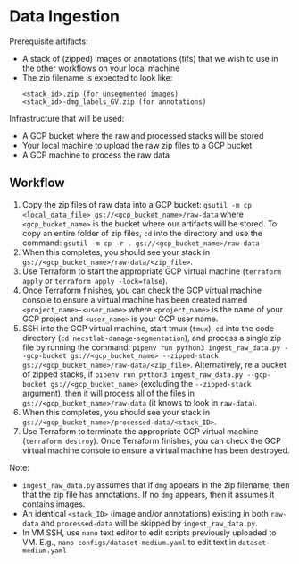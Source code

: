 # Data Ingestion

Prerequisite artifacts:
* A stack of (zipped) images or annotations (tifs) that we wish to use in the other workflows on your local machine
* The zip filename is expected to look like:
    ``` 
    <stack_id>.zip (for unsegmented images)
    <stack_id>-dmg_labels_GV.zip (for annotations)    
    ```

Infrastructure that will be used:
* A GCP bucket where the raw and processed stacks will be stored
* Your local machine to upload the raw zip files to a GCP bucket
* A GCP machine to process the raw data

## Workflow

1. Copy the zip files of raw data into a GCP bucket: `gsutil -m cp <local_data_file> gs://<gcp_bucket_name>/raw-data` where `<gcp_bucket_name>` is the bucket where our artifacts will be stored. To copy an entire folder of zip files, `cd` into the directory and use the command: `gsutil -m cp -r . gs://<gcp_bucket_name>/raw-data`
1. When this completes, you should see your stack in `gs://<gcp_bucket_name>/raw-data/<zip_file>`.
1. Use Terraform to start the appropriate GCP virtual machine (`terraform apply` or `terraform apply -lock=false`). 
1. Once Terraform finishes, you can check the GCP virtual machine console to ensure a virtual machine has been created named `<project_name>-<user_name>` where `<project_name>` is the name of your GCP project and `<user_name>` is your GCP user name.
1. SSH into the GCP virtual machine, start tmux (`tmux`), `cd` into the code directory (`cd necstlab-damage-segmentation`), and process a single zip file by running the command: `pipenv run python3 ingest_raw_data.py --gcp-bucket gs://<gcp_bucket_name> --zipped-stack gs://<gcp_bucket_name>/raw-data/<zip_file>`. Alternatively, re a bucket of zipped stacks, if `pipenv run python3 ingest_raw_data.py --gcp-bucket gs://<gcp_bucket_name>` (excluding the `--zipped-stack` argument), then it will process all of the files in `gs://<gcp_bucket_name>/raw-data` (it knows to look in `raw-data`).
1. When this completes, you should see your stack in `gs://<gcp_bucket_name>/processed-data/<stack_ID>`.
1. Use Terraform to terminate the appropriate GCP virtual machine (`terraform destroy`). Once Terraform finishes, you can check the GCP virtual machine console to ensure a virtual machine has been destroyed.

Note:
- `ingest_raw_data.py` assumes that if `dmg` appears in the zip filename, then that the zip file has annotations. If no `dmg` appears, then it assumes it contains images.
- An identical `<stack_ID>` (image and/or annotations) existing in both `raw-data` and `processed-data` will be skipped by `ingest_raw_data.py`.
- In VM SSH, use `nano` text editor to edit scripts previously uploaded to VM. E.g., `nano configs/dataset-medium.yaml` to edit text in `dataset-medium.yaml`

